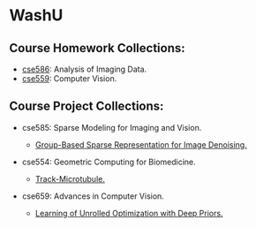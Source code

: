 # WashU

## Course Homework Collections:
- [cse586](https://github.com/wjgancn/WashU/tree/master/cse586): Analysis of Imaging Data.
- [cse559](https://github.com/wjgancn/WashU/tree/master/cse559): Computer Vision.

## Course Project Collections:
- cse585: Sparse Modeling for Imaging and Vision.
    - [Group-Based Sparse Representation for Image Denoising.](https://github.com/wjgancn/WashU/tree/master/cse585)

- cse554: Geometric Computing for Biomedicine.
    - [Track-Microtubule.](https://github.com/wjgancn/WashU/tree/master/cse554)

- cse659: Advances in Computer Vision.
    - [Learning of Unrolled Optimization with Deep Priors.](https://github.com/wjgancn/WashU/tree/master/cse659/proj1)
